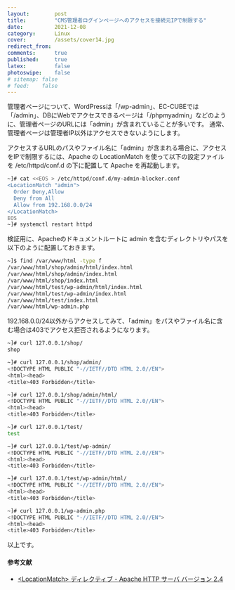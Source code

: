 ```yaml
---
layout:        post
title:         "CMS管理者ログインページへのアクセスを接続元IPで制限する"
date:          2021-12-08
category:      Linux
cover:         /assets/cover14.jpg
redirect_from:
comments:      true
published:     true
latex:         false
photoswipe:    false
# sitemap: false
# feed:    false
---
```


管理者ページについて、WordPressは「/wp-admin」、EC-CUBEでは「/admin」、DBにWebでアクセスできるページは「/phpmyadmin」などのように、管理者ページのURLには「admin」が含まれていることが多いです。
通常、管理者ページは管理者IP以外はアクセスできないようにします。

アクセスするURLのパスやファイル名に「admin」が含まれる場合に、アクセスをIPで制限するには、Apache の LocationMatch を使って以下の設定ファイルを /etc/httpd/conf.d の下に配置して Apache を再起動します。
```bash
~]# cat <<EOS > /etc/httpd/conf.d/my-admin-blocker.conf
<LocationMatch "admin">
  Order Deny,Allow
  Deny from All
  Allow from 192.168.0.0/24
</LocationMatch>
EOS
~]# systemctl restart httpd
```
検証用に、Apacheのドキュメントルートに admin を含むディレクトリやパスを以下のように配置しておきます。
```bash
~]$ find /var/www/html -type f
/var/www/html/shop/admin/html/index.html
/var/www/html/shop/admin/index.html
/var/www/html/shop/index.html
/var/www/html/test/wp-admin/html/index.html
/var/www/html/test/wp-admin/index.html
/var/www/html/test/index.html
/var/www/html/wp-admin.php
```
192.168.0.0/24以外からアクセスしてみて、「admin」をパスやファイル名に含む場合は403でアクセス拒否されるようになります。
```bash
~]# curl 127.0.0.1/shop/
shop

~]# curl 127.0.0.1/shop/admin/
<!DOCTYPE HTML PUBLIC "-//IETF//DTD HTML 2.0//EN">
<html><head>
<title>403 Forbidden</title>

~]# curl 127.0.0.1/shop/admin/html/
<!DOCTYPE HTML PUBLIC "-//IETF//DTD HTML 2.0//EN">
<html><head>
<title>403 Forbidden</title>

~]# curl 127.0.0.1/test/
test

~]# curl 127.0.0.1/test/wp-admin/
<!DOCTYPE HTML PUBLIC "-//IETF//DTD HTML 2.0//EN">
<html><head>
<title>403 Forbidden</title>

~]# curl 127.0.0.1/test/wp-admin/html/
<!DOCTYPE HTML PUBLIC "-//IETF//DTD HTML 2.0//EN">
<html><head>
<title>403 Forbidden</title>

~]# curl 127.0.0.1/wp-admin.php
<!DOCTYPE HTML PUBLIC "-//IETF//DTD HTML 2.0//EN">
<html><head>
<title>403 Forbidden</title>
```
以上です。

#### 参考文献
- [\<LocationMatch> ディレクティブ - Apache HTTP サーバ バージョン 2.4](https://httpd.apache.org/docs/2.4/ja/mod/core.html#locationmatch)
